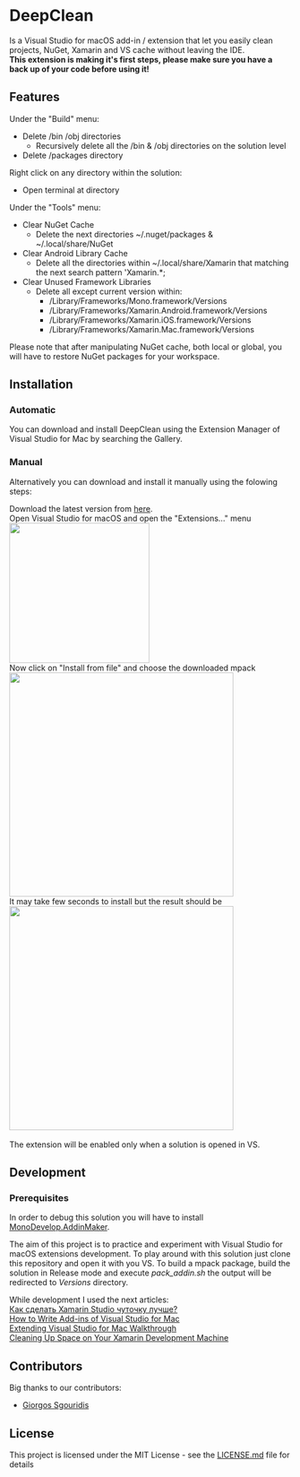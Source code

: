 # DeepClean

Is a Visual Studio for macOS add-in / extension that let you easily clean projects, NuGet, Xamarin and VS cache without leaving the IDE.<br/>
**This extension is making it's first steps, please make sure you have a back up of your code before using it!**

## Features

Under the "Build" menu:
* Delete /bin /obj directories
    * Recursively delete all the /bin & /obj directories on the solution level
* Delete /packages directory

Right click on any directory within the solution:
* Open terminal at directory

Under the "Tools" menu:
* Clear NuGet Cache
    * Delete the next directories ~/.nuget/packages & ~/.local/share/NuGet
* Clear Android Library Cache
    * Delete all the directories within ~/.local/share/Xamarin that matching the next search pattern 'Xamarin.*;
* Clear Unused Framework Libraries
    * Delete all except current version within:
        * /Library/Frameworks/Mono.framework/Versions
        * /Library/Frameworks/Xamarin.Android.framework/Versions
        * /Library/Frameworks/Xamarin.iOS.framework/Versions
        * /Library/Frameworks/Xamarin.Mac.framework/Versions

Please note that after manipulating NuGet cache, both local or global, you will have to restore NuGet packages for your workspace.

## Installation

### Automatic

You can download and install DeepClean using the Extension Manager of Visual Studio for Mac by searching the Gallery.

### Manual

Alternatively you can download and install it manually using the folowing steps:

Download the latest version from [here](https://github.com/yuv4ik/vsmacdeepclean/tree/master/Versions). <br/>
Open Visual Studio for macOS and open the "Extensions..." menu<br/>
<img src="https://github.com/yuv4ik/vsmacdeepclean/raw/master/Graphics/0_install.png" width="250"><br/>
Now click on "Install from file" and choose the downloaded mpack<br/>
<img src="https://github.com/yuv4ik/vsmacdeepclean/raw/master/Graphics/1_install.png" width="400"><br/>
It may take few seconds to install but the result should be<br/>
<img src="https://github.com/yuv4ik/vsmacdeepclean/raw/master/Graphics/2_install.png" width="400"><br/>
<br/>
The extension will be enabled only when a solution is opened in VS.

## Development

### Prerequisites
In order to debug this solution you will have to install [MonoDevelop.AddinMaker](https://github.com/mhutch/MonoDevelop.AddinMaker).

The aim of this project is to practice and experiment with Visual Studio for macOS extensions development.
To play around with this solution just clone this repository and open it with you VS. To build a mpack package, build the solution in Release mode and execute *pack_addin.sh* the output will be redirected to *Versions* directory.

While development I used the next articles:<br/>
[Как сделать Xamarin Studio чуточку лучше?](https://habrahabr.ru/post/256393/)<br/>
[How to Write Add-ins of Visual Studio for Mac](https://blog.lextudio.com/how-to-write-add-ins-of-visual-studio-for-mac-ee6113db5ddf)<br/>
[Extending Visual Studio for Mac Walkthrough](https://docs.microsoft.com/en-us/visualstudio/mac/extending-visual-studio-mac-walkthrough)<br/>
[Cleaning Up Space on Your Xamarin Development Machine](https://montemagno.com/cleanup-up-space-xamarin-dev-machine/)

## Contributors

Big thanks to our contributors:
* [Giorgos Sgouridis](https://github.com/sgou)

## License

This project is licensed under the MIT License - see the [LICENSE.md](LICENSE.md) file for details
